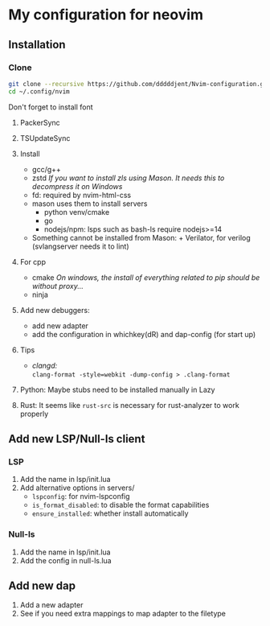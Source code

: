# My configuration for neovim

## Installation

### Clone

```bash
git clone --recursive https://github.com/dddddjent/Nvim-configuration.git ~/.config/nvim/
cd ~/.config/nvim
```


Don't forget to install font

1. PackerSync
2. TSUpdateSync
3. Install

   - gcc/g++
   - zstd _If you want to install zls using Mason. It needs this to decompress it on Windows_
   - fd: required by nvim-html-css
   - mason uses them to install servers
     - python venv/cmake
     - go
     - nodejs/npm: lsps such as bash-ls require nodejs>=14
   - Something cannot be installed from Mason: + Verilator, for verilog (svlangserver needs it to lint)
     <br/>

4. For cpp

   - cmake _On windows, the install of everything related to pip should be without proxy..._
   - ninja

5. Add new debuggers:

   - add new adapter
   - add the configuration in whichkey(<leader>dR) and dap-config (for start up)

6. Tips

   - _clangd:_ <br/>
     `clang-format -style=webkit -dump-config > .clang-format`

7. Python:
   Maybe stubs need to be installed manually in Lazy

8. Rust:
   It seems like `rust-src` is necessary for rust-analyzer to work properly

## Add new LSP/Null-ls client

### LSP

1. Add the name in lsp/init.lua
2. Add alternative options in servers/
   - `lspconfig`: for nvim-lspconfig
   - `is_format_disabled`: to disable the format capabilities
   - `ensure_installed`: whether install automatically

### Null-ls

1. Add the name in lsp/init.lua
2. Add the config in null-ls.lua

## Add new dap

1. Add a new adapter
2. See if you need extra mappings to map adapter to the filetype
